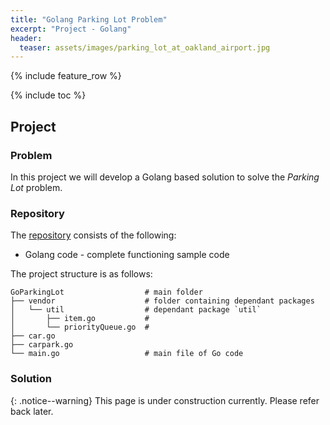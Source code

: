 ```yaml
---
title: "Golang Parking Lot Problem"
excerpt: "Project - Golang"
header:
  teaser: assets/images/parking_lot_at_oakland_airport.jpg
---
```


{% include feature_row %}

{% include toc %}

## Project

### Problem
In this project we will develop a Golang based solution to solve the *Parking Lot* problem.

<!-- The expected end product of this project is shown below:

![pic1](/assets/images/goweb_01.jpg){:height="150%" width="95%" .align-center} -->

### Repository
The [repository](https://github.com/Adaickalavan/GoParkingLot) consists of the following:  
* Golang code - complete functioning sample code

The project structure is as follows:
```
GoParkingLot                  # main folder
├── vendor                    # folder containing dependant packages
│   └── util                  # dependant package `util`  
│       ├── item.go           # 
│       └── priorityQueue.go  #
├── car.go
├── carpark.go
└── main.go                   # main file of Go code 
```

### Solution 

{: .notice--warning}
This page is under construction currently. Please refer back later.
